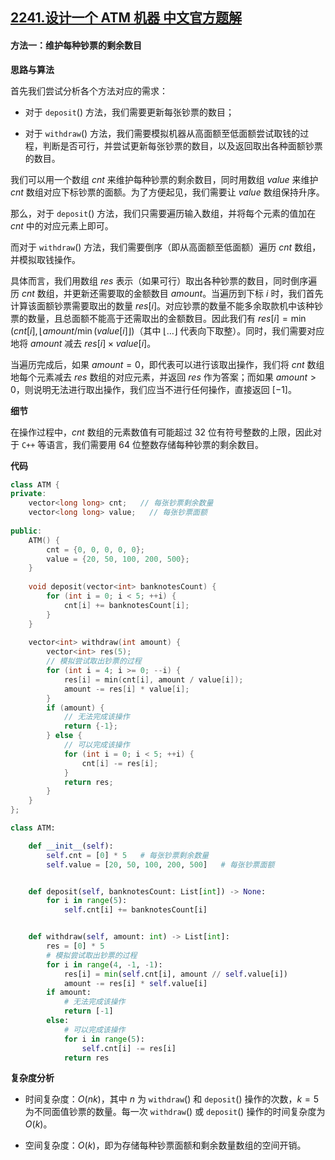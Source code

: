 ## [2241.设计一个 ATM 机器 中文官方题解](https://leetcode.cn/problems/design-an-atm-machine/solutions/100000/she-ji-yi-ge-atm-ji-qi-by-leetcode-solut-etxe)

#### 方法一：维护每种钞票的剩余数目

**思路与算法**

首先我们尝试分析各个方法对应的需求：

- 对于 $\texttt{deposit}()$ 方法，我们需要更新每张钞票的数目；

- 对于 $\texttt{withdraw}()$ 方法，我们需要模拟机器从高面额至低面额尝试取钱的过程，判断是否可行，并尝试更新每张钞票的数目，以及返回取出各种面额钞票的数目。

我们可以用一个数组 $\textit{cnt}$ 来维护每种钞票的剩余数目，同时用数组 $\textit{value}$ 来维护 $\textit{cnt}$ 数组对应下标钞票的面额。为了方便起见，我们需要让 $\textit{value}$ 数组保持升序。

那么，对于 $\texttt{deposit}()$ 方法，我们只需要遍历输入数组，并将每个元素的值加在 $\textit{cnt}$ 中的对应元素上即可。

而对于 $\texttt{withdraw}()$ 方法，我们需要倒序（即从高面额至低面额）遍历 $\textit{cnt}$ 数组，并模拟取钱操作。

具体而言，我们用数组 $\textit{res}$ 表示（如果可行）取出各种钞票的数目，同时倒序遍历 $\textit{cnt}$ 数组，并更新还需要取的金额数目 $\textit{amount}$。当遍历到下标 $i$ 时，我们首先计算该面额钞票需要取出的数量 $\textit{res}[i]$。对应钞票的数量不能多余取款机中该种钞票的数量，且总面额不能高于还需取出的金额数目。因此我们有 $\textit{res}[i] = \min(\textit{cnt}[i], \lfloor \textit{amount} / \min(\textit{value}[i] \rfloor)$（其中 $\lfloor \dots \rfloor$ 代表向下取整）。同时，我们需要对应地将 $\textit{amount}$ 减去 $\textit{res}[i] \times \textit{value}[i]$。

当遍历完成后，如果 $\textit{amount} = 0$，即代表可以进行该取出操作，我们将 $\textit{cnt}$ 数组地每个元素减去 $\textit{res}$ 数组的对应元素，并返回 $\textit{res}$ 作为答案；而如果 $\textit{amount} > 0$，则说明无法进行取出操作，我们应当不进行任何操作，直接返回 $[-1]$。

**细节**

在操作过程中，$\textit{cnt}$ 数组的元素数值有可能超过 $32$ 位有符号整数的上限，因此对于 $\texttt{C++}$ 等语言，我们需要用 $64$ 位整数存储每种钞票的剩余数目。

**代码**

```C++ [sol1-C++]
class ATM {
private:
    vector<long long> cnt;   // 每张钞票剩余数量
    vector<long long> value;   // 每张钞票面额
    
public:
    ATM() {
        cnt = {0, 0, 0, 0, 0};
        value = {20, 50, 100, 200, 500};
    }
    
    void deposit(vector<int> banknotesCount) {
        for (int i = 0; i < 5; ++i) {
            cnt[i] += banknotesCount[i];
        }
    }
    
    vector<int> withdraw(int amount) {
        vector<int> res(5);
        // 模拟尝试取出钞票的过程
        for (int i = 4; i >= 0; --i) {
            res[i] = min(cnt[i], amount / value[i]);
            amount -= res[i] * value[i];
        }
        if (amount) {
            // 无法完成该操作
            return {-1};
        } else {
            // 可以完成该操作
            for (int i = 0; i < 5; ++i) {
                cnt[i] -= res[i];
            }
            return res;
        }
    }
};
```


```Python [sol1-Python3]
class ATM:

    def __init__(self):
        self.cnt = [0] * 5   # 每张钞票剩余数量
        self.value = [20, 50, 100, 200, 500]   # 每张钞票面额


    def deposit(self, banknotesCount: List[int]) -> None:
        for i in range(5):
            self.cnt[i] += banknotesCount[i]


    def withdraw(self, amount: int) -> List[int]:
        res = [0] * 5
        # 模拟尝试取出钞票的过程
        for i in range(4, -1, -1):
            res[i] = min(self.cnt[i], amount // self.value[i])
            amount -= res[i] * self.value[i]
        if amount:
            # 无法完成该操作
            return [-1]
        else:
            # 可以完成该操作
            for i in range(5):
                self.cnt[i] -= res[i]
            return res
```


**复杂度分析**

- 时间复杂度：$O(nk)$，其中 $n$ 为 $\texttt{withdraw}()$ 和 $\texttt{deposit}()$ 操作的次数，$k = 5$ 为不同面值钞票的数量。每一次 $\texttt{withdraw}()$ 或 $\texttt{deposit}()$ 操作的时间复杂度为 $O(k)$。

- 空间复杂度：$O(k)$，即为存储每种钞票面额和剩余数量数组的空间开销。